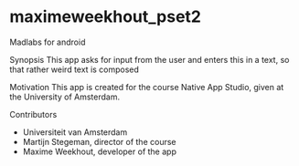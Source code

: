 # maximeweekhout_pset2
Madlabs for android

Synopsis
This app asks for input from the user and enters this in a text, so that rather weird text is composed

Motivation
This app is created for the course Native App Studio, given at the University of Amsterdam.

Contributors
- Universiteit van Amsterdam
- Martijn Stegeman, director of the course
- Maxime Weekhout, developer of the app
